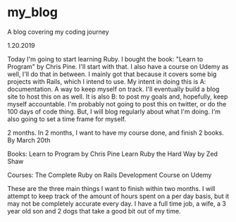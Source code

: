 # my_blog
A blog covering my coding journey

1.20.2019

Today I'm going to start learning Ruby. I bought the book: "Learn to Program" by Chris Pine. I'll start with that. I also have a course on Udemy as well, I'll do that in between. I mainly got that because it covers some big projects with Rails, which I intend to use. My intent in doing this is A: documentation. A way to keep myself on track. I'll eventually build a blog site to host this on as well. It is also B: to post my goals and, hopefully, keep myself accountable. I'm probably not going to post this on twitter, or do the 100 days of code thing. But, I will blog regularly about what I'm doing. I'm also going to set a time frame for myself.

2 months. 
In 2 months, I want to have my course done, and finish 2 books.
By March 20th

Books:
Learn to Program by Chris Pine
Learn Ruby the Hard Way by Zed Shaw

Courses:
The Complete Ruby on Rails Development Course on Udemy

These are the three main things I want to finish within two months.
I will attempt to keep track of the amount of hours spent on a per day basis, but it may not be completely accurate every day. I have a full time job, a wife, a 3 year old son and 2 dogs that take a good bit out of my time. 

